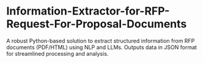 # Information-Extractor-for-RFP-Request-For-Proposal-Documents
A robust Python-based solution to extract structured information from RFP documents (PDF/HTML) using NLP and LLMs. Outputs data in JSON format for streamlined processing and analysis.
